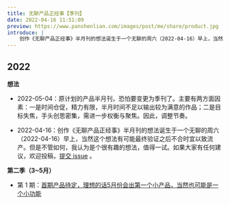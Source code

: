 ```yaml
---
title: 无聊产品正经事【季刊】
date: 2022-04-16 11:51:09
preview: https://www.panshenlian.com/images/post/me/share/product.jpg
introduce: |
    创作《无聊产品正经事》半月刊的想法诞生于一个无聊的周六（2022-04-16）早上，当然这个想法有可能最终验证之后不合时宜以致流产。但是不管如何，我认为是个很有趣的想法，值得一试，如果大家有任何建议，欢迎投稿。
---
```


## 2022

**想法**

- 2022-05-04：原计划的产品半月刊，恐怕要变更为季刊了。主要有两方面因素：一是时间仓促，精力有限，半月时间不足以输出较为满意的作品；二是目标失焦，手头创思密集，需进一步权衡与聚焦。因此，调整节奏。

- 2022-04-16：创作《无聊产品正经事》半月刊的想法诞生于一个无聊的周六（2022-04-16）早上，当然这个想法有可能最终验证之后不合时宜以致流产。但是不管如何，我认为是个很有趣的想法，值得一试。如果大家有任何建议，欢迎投稿，[提交 issue](https://github.com/senlypan/blog/issues) 。

**第二季（3~5月）**

- 第 1 期：[首期产品待定，理想的话5月份会出第一个小产品，当然也可能是一个小功能](/product)